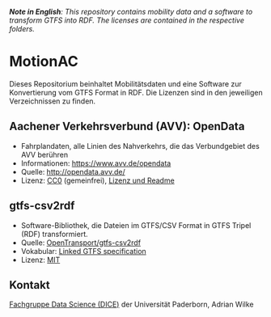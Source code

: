 _**Note in English**: This repository contains mobility data and a software to transform GTFS into RDF. The licenses are contained in the respective folders._

# MotionAC

Dieses Repositorium beinhaltet Mobilitätsdaten und eine Software zur Konvertierung vom GTFS Format in RDF. Die Lizenzen sind in den jeweiligen Verzeichnissen zu finden.

## Aachener Verkehrsverbund (AVV): OpenData

- Fahrplandaten, alle Linien des Nahverkehrs, die das Verbundgebiet des AVV berühren
- Informationen: https://www.avv.de/opendata
- Quelle: http://opendata.avv.de/
- Lizenz: [CC0](https://creativecommons.org/publicdomain/zero/1.0/deed.de) (gemeinfrei), [Lizenz und Readme](https://github.com/dice-group/MotionAC/blob/master/avv/lizenz_und_readme.txt)

## gtfs-csv2rdf

- Software-Bibliothek, die Dateien im GTFS/CSV Format in GTFS Tripel (RDF) transformiert.
- Quelle: [OpenTransport/gtfs-csv2rdf](https://github.com/OpenTransport/gtfs-csv2rdf)
- Vokabular: [Linked GTFS specification](http://vocab.gtfs.org/)
- Lizenz: [MIT](https://github.com/dice-group/MotionAC/blob/master/gtfs-csv2rdf/LICENSE)

## Kontakt

[Fachgruppe Data Science (DICE)](https://dice-research.org/) der Universität Paderborn, Adrian Wilke
